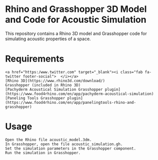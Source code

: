 # Rhino and Grasshopper 3D Model and Code for Acoustic Simulation

This repository contains a Rhino 3D model and Grasshopper code for simulating acoustic properties of a space.

# Requirements

    <a href="https:/www.twitter.com" target="_blank"><i class="fab fa-twitter footer-social">  </i></a>
    [Rhino 3D](https://www.rhino3d.com/download/)
    Grasshopper (included in Rhino 3D)
    [Pachyderm Acoustical Simulation Grasshopper plugin](https://www.food4rhino.com/en/app/pachyderm-acoustical-simulation)
    [Paneling Tools Grasshopper plugin](https://www.food4rhino.com/en/app/panelingtools-rhino-and-grasshopper)

# Usage

    Open the Rhino file acoustic_model.3dm.
    In Grasshopper, open the file acoustic_simulation.gh.
    Set the simulation parameters in the Grasshopper component.
    Run the simulation in Grasshopper.

